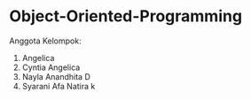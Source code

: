 # Object-Oriented-Programming
Anggota Kelompok:
1. Angelica
2. Cyntia Angelica
3. Nayla Anandhita D
4. Syarani Afa Natira k
